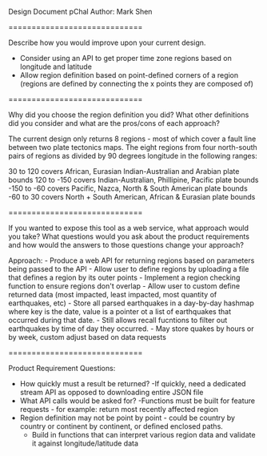 Design Document pChal
Author: Mark Shen

=============================

Describe how you would improve upon your current design.

- Consider using an API to get proper time zone regions based on longitude
  and latitude 
- Allow region definition based on point-defined corners of a region
  (regions are defined by connecting the x points they are composed of) 

=============================

Why did you choose the region definition you did? What other definitions did you consider and what are the pros/cons of each approach?

The current design only returns 8 regions - most of which cover a fault line 
between two plate tectonics maps. The eight regions from four north-south
pairs of regions as divided by 90 degrees longitude in the following ranges:

30 to 120	covers African, Eurasian Indian-Australian and Arabian plate bounds
120 to -150	covers Indian-Australian, Phillipine, Pacific plate bounds
-150 to -60	covers Pacific, Nazca, North & South American plate bounds
-60 to 30	covers North + South American, African & Eurasian plate bounds

=============================

If you wanted to expose this tool as a web service, what approach would you take? What questions would you ask about the product requirements and how would the answers to those questions change your approach?

Approach:
	- Produce a web API for returning regions based on parameters being passed to the API
	- Allow user to define regions by uploading a file that defines a region by its outer points
		- Implement a region checking function to ensure regions don't overlap
	- Allow user to custom define returned data (most impacted, least impacted, most quantity of earthquakes, etc)
	- Store all parsed earthquakes in a day-by-day hashmap where key is the date, value is a pointer ot a list of earthquakes
	that occurred during that date. 
		- Still allows recall fucntions to filter out earthquakes by time of day they occurred. 
		- May store quakes by hours or by week, custom adjust based on data requests

=============================

Product Requirement Questions:
- How quickly must a result be returned?
	-If quickly, need a dedicated stream API as opposed to downloading entire JSON file
- What API calls would be asked for? 
	-Functions must be built for feature requests - for example: return most recently affected
     region
- Region definition may not be point by point - could be country by country or continent by continent, or defined enclosed paths.
	- Build in functions that can interpret various region data and validate it against longitude/latitude data
